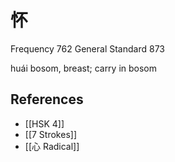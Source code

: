 # 怀
Frequency 762
General Standard 873

huái
bosom, breast; carry in bosom

## References
- [[HSK 4]]
- [[7 Strokes]]
- [[心 Radical]]